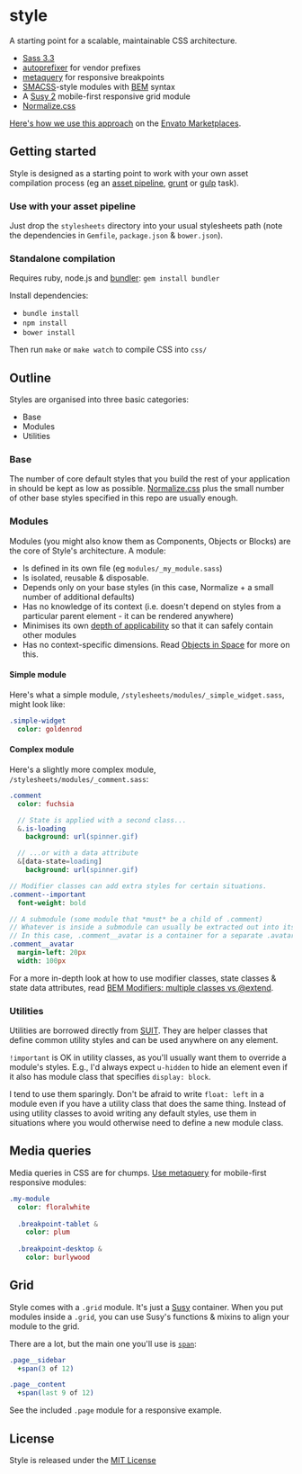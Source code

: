 # style

A starting point for a scalable, maintainable CSS architecture.

- [Sass 3.3](http://sass-lang.com/)
- [autoprefixer](https://github.com/ai/autoprefixer) for vendor prefixes
- [metaquery](https://github.com/benschwarz/metaquery) for responsive breakpoints
- [SMACSS](http://smacss.com/)-style modules with [BEM](http://bem.info/method/) syntax
- A [Susy 2](http://susy.oddbird.net/) mobile-first responsive grid module
- [Normalize.css](http://necolas.github.com/normalize.css/)

[Here's how we use this approach](http://webuild.envato.com/blog/how-to-scale-and-maintain-legacy-css-with-sass-and-smacss/) on the [Envato Marketplaces](http://themeforest.net).

## Getting started

Style is designed as a starting point to work with your own asset compilation process (eg an [asset pipeline](http://guides.rubyonrails.org/asset_pipeline.html), [grunt](http://gruntjs.com/) or [gulp](http://gulpjs.com/) task).

### Use with your asset pipeline

Just drop the `stylesheets` directory into your usual stylesheets path (note the dependencies in `Gemfile`, `package.json` & `bower.json`).

### Standalone compilation

Requires ruby, node.js and [bundler](http://bundler.io/): `gem install bundler`

Install dependencies:

- `bundle install`
- `npm install`
- `bower install`

Then run `make` or `make watch` to compile CSS into `css/`

## Outline

Styles are organised into three basic categories:

- Base 
- Modules
- Utilities

### Base

The number of core default styles that you build the rest of your application in should be kept as low as possible. [Normalize.css](http://necolas.github.com/normalize.css/) plus the small number of other base styles specified in this repo are usually enough.

### Modules

Modules (you might also know them as Components, Objects or Blocks) are the core of Style's architecture. A module:

- Is defined in its own file (eg `modules/_my_module.sass`)
- Is isolated, reusable & disposable.
- Depends only on your base styles (in this case, Normalize + a small number of additional defaults)
- Has no knowledge of its context (i.e. doesn't depend on styles from a particular parent element - it can be rendered anywhere)
- Minimises its own [depth of applicability](http://smacss.com/book/applicability) so that it can safely contain other modules
- Has no context-specific dimensions. Read [Objects in Space](https://medium.com/objects-in-space/f6f404727) for more on this.

#### Simple module

Here's what a simple module, `/stylesheets/modules/_simple_widget.sass`, might look like:

```sass
.simple-widget
  color: goldenrod
```

#### Complex module

Here's a slightly more complex module, `/stylesheets/modules/_comment.sass`:

```sass
.comment
  color: fuchsia

  // State is applied with a second class...
  &.is-loading
    background: url(spinner.gif)

  // ...or with a data attribute
  &[data-state=loading]
    background: url(spinner.gif)

// Modifier classes can add extra styles for certain situations.
.comment--important
  font-weight: bold

// A submodule (some module that *must* be a child of .comment)
// Whatever is inside a submodule can usually be extracted out into its own module.
// In this case, .comment__avatar is a container for a separate .avatar module.
.comment__avatar
  margin-left: 20px
  width: 100px
```

For a more in-depth look at how to use modifier classes, state classes & state data attributes, read [BEM Modifiers: multiple classes vs @extend](http://bensmithett.com/bem-modifiers-multiple-classes-vs-extend/).

### Utilities

Utilities are borrowed directly from [SUIT](https://github.com/suitcss/suit/blob/master/doc/utilities.md). They are helper classes that define common utility styles and can be used anywhere on any element.

`!important` is OK in utility classes, as you'll usually want them to override a module's styles. E.g., I'd always expect `u-hidden` to hide an element even if it also has module class that specifies `display: block`.

I tend to use them sparingly. Don't be afraid to write `float: left` in a module even if you have a utility class that does the same thing. Instead of using utility classes to avoid writing any default styles, use them in situations where you would otherwise need to define a new module class.

## Media queries
Media queries in CSS are for chumps. [Use metaquery](http://glenmaddern.com/metaquery-and-the-end-of-media-queries/) for mobile-first responsive modules:

```sass
.my-module
  color: floralwhite
  
  .breakpoint-tablet &
    color: plum
  
  .breakpoint-desktop &
    color: burlywood
```

## Grid
Style comes with a `.grid` module. It's just a [Susy](http://susydocs.oddbird.net/) container. When you put modules inside a `.grid`, you can use Susy's functions & mixins to align your module to the grid.

There are a lot, but the main one you'll use is [`span`](http://susydocs.oddbird.net/en/latest/toolkit/#span-mixin):

```sass
.page__sidebar
  +span(3 of 12)

.page__content
  +span(last 9 of 12)
```

See the included `.page` module for a responsive example.

## License
Style is released under the [MIT License](http://ben.mit-license.org/)
